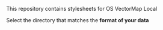 This repository contains stylesheets for OS VectorMap Local

Select the directory that matches the **format of your data**